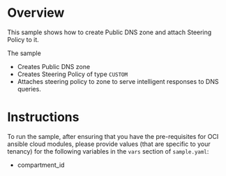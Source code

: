 # Overview

This sample shows how to create Public DNS zone and attach Steering Policy to it.

The sample
- Creates Public DNS zone
- Creates Steering Policy of type `CUSTOM`
- Attaches steering policy to zone to serve intelligent responses to DNS queries. 

# Instructions

To run the sample, after ensuring that you have the pre-requisites for OCI ansible cloud modules, please provide values (that are specific to your tenancy) for the following variables in the `vars` section of `sample.yaml`:
- compartment_id
